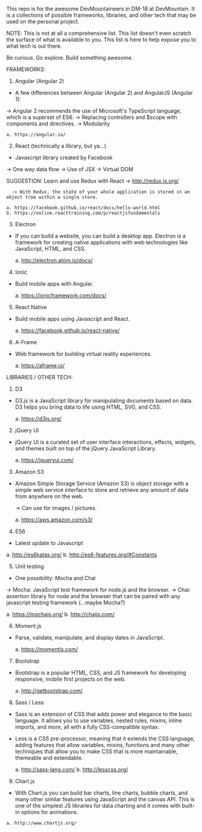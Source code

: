 This repo is for the awesome DevMountaineers in DM-18 at DevMountain. It is a collections of possible frameworks, libraries, and other tech that may be used on the personal project.


NOTE: This is not at all a comprehensive list. This list doesn't even scratch the surface of what is available to you. This list is here to help expose you to what tech is out there.

Be curious. Go explore. Build something awesome.


FRAMEWORKS:

1. Angular (Angular 2)

  - A few differences between Angular (Angular 2) and AngularJS (Angular 1):

   -> Angular 2 recommends the use of Microsoft's TypeScript language, which is a superset of ES6.
   -> Replacing controllers and $scope with components and directives.
   -> Modularity

    a. https://angular.io/


2. React (technically a library, but ya...)

  - Javascript library created by Facebook

   -> One way data flow
   -> Use of JSX
   -> Virtual DOM

   SUGGESTION: Learn and use Redux with React -> http://redux.js.org/

      -> With Redux, the state of your whole application is stored in an object tree within a single store.

    a. https://facebook.github.io/react/docs/hello-world.html
    b. https://online.reacttraining.com/p/reactjsfundamentals


3. Electron

  - If you can build a website, you can build a desktop app. Electron is a framework for creating native applications with web technologies like JavaScript, HTML, and CSS.

    a. http://electron.atom.io/docs/


4. Ionic    

  - Build mobile apps with Angular.

    a. https://ionicframework.com/docs/


5. React Native

  - Build mobile apps using Javascript and React.

    a. https://facebook.github.io/react-native/


6. A-Frame

  - Web framework for building virtual reality experiences.  

    a. https://aframe.io/  

LIBRARIES / OTHER TECH:

1. D3

  - D3.js is a JavaScript library for manipulating documents based on data. D3 helps you bring data to life using HTML, SVG, and CSS.

    a. https://d3js.org/

2. jQuery UI

  - jQuery UI is a curated set of user interface interactions, effects, widgets, and themes built on top of the jQuery JavaScript Library.

    a. https://jqueryui.com/

3. Amazon S3

  - Amazon Simple Storage Service (Amazon S3) is object storage with a simple web service interface to store and retrieve any amount of data from anywhere on the web.

    -> Can use for images / pictures.

    a. https://aws.amazon.com/s3/

4. ES6

  - Latest update to Javascript

  a. http://es6katas.org/
  b. http://es6-features.org/#Constants    


5. Unit testing

  - One possibility: Mocha and Chai

   -> Mocha: JavaScript test framework for node.js and the browser.
   -> Chai: assertion library for node and the browser that can be paired with any javascript testing framework (...maybe Mocha?)

   a. https://mochajs.org/
   b. http://chaijs.com/

6. Moment.js

 - Parse, validate, manipulate, and display dates in JavaScript.

   a. https://momentjs.com/


7. Bootstrap

  - Bootstrap is a popular HTML, CSS, and JS framework for developing responsive, mobile first projects on the web.  

    a. http://getbootstrap.com/


8. Sass / Less

  - Sass is an extension of CSS that adds power and elegance to the basic language. It allows you to use variables, nested rules, mixins, inline imports, and more, all with a fully CSS-compatible syntax.

  - Less is a CSS pre-processor, meaning that it extends the CSS language, adding features that allow variables, mixins, functions and many other techniques that allow you to make CSS that is more maintainable, themeable and extendable.

    a. http://sass-lang.com/
    b. http://lesscss.org/

9. Chart.js

  -  With Chart.js you can build bar charts, line charts, bubble charts, and many other similar features using JavaScript and the canvas API. This is one of the simplest JS libraries for data charting and it comes with built-in options for animations.

    a. http://www.chartjs.org/    
